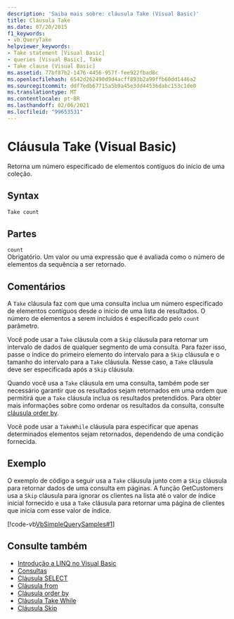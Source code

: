```yaml
---
description: 'Saiba mais sobre: cláusula Take (Visual Basic)'
title: Cláusula Take
ms.date: 07/20/2015
f1_keywords:
- vb.QueryTake
helpviewer_keywords:
- Take statement [Visual Basic]
- queries [Visual Basic], Take
- Take clause [Visual Basic]
ms.assetid: 77bf87b2-1476-4456-957f-fee922fbad8c
ms.openlocfilehash: 6542d262490d9d4acff893b2a99ffb60dd1446a2
ms.sourcegitcommit: ddf7edb67715a5b9a45e3dd44536dabc153c1de0
ms.translationtype: MT
ms.contentlocale: pt-BR
ms.lasthandoff: 02/06/2021
ms.locfileid: "99653531"
---
```

# <a name="take-clause-visual-basic"></a>Cláusula Take (Visual Basic)

Retorna um número especificado de elementos contíguos do início de uma coleção.  
  
## <a name="syntax"></a>Syntax  
  
```vb  
Take count  
```  
  
## <a name="parts"></a>Partes  

 `count`  
 Obrigatório. Um valor ou uma expressão que é avaliada como o número de elementos da sequência a ser retornado.  
  
## <a name="remarks"></a>Comentários  

 A `Take` cláusula faz com que uma consulta inclua um número especificado de elementos contíguos desde o início de uma lista de resultados. O número de elementos a serem incluídos é especificado pelo `count` parâmetro.  
  
 Você pode usar a `Take` cláusula com a `Skip` cláusula para retornar um intervalo de dados de qualquer segmento de uma consulta. Para fazer isso, passe o índice do primeiro elemento do intervalo para a `Skip` cláusula e o tamanho do intervalo para a `Take` cláusula. Nesse caso, a `Take` cláusula deve ser especificada após a `Skip` cláusula.  
  
 Quando você usa a `Take` cláusula em uma consulta, também pode ser necessário garantir que os resultados sejam retornados em uma ordem que permitirá que a `Take` cláusula inclua os resultados pretendidos. Para obter mais informações sobre como ordenar os resultados da consulta, consulte [cláusula order by](order-by-clause.md).  
  
 Você pode usar a `TakeWhile` cláusula para especificar que apenas determinados elementos sejam retornados, dependendo de uma condição fornecida.  
  
## <a name="example"></a>Exemplo  

 O exemplo de código a seguir usa a `Take` cláusula junto com a `Skip` cláusula para retornar dados de uma consulta em páginas. A função GetCustomers usa a `Skip` cláusula para ignorar os clientes na lista até o valor de índice inicial fornecido e usa a `Take` cláusula para retornar uma página de clientes que inicia com esse valor de índice.  
  
 [!code-vb[VbSimpleQuerySamples#1](~/samples/snippets/visualbasic/VS_Snippets_VBCSharp/VbSimpleQuerySamples/VB/QuerySamples1.vb#1)]  
  
## <a name="see-also"></a>Consulte também

- [Introdução a LINQ no Visual Basic](../../programming-guide/language-features/linq/introduction-to-linq.md)
- [Consultas](index.md)
- [Cláusula SELECT](select-clause.md)
- [Cláusula from](from-clause.md)
- [Cláusula order by](order-by-clause.md)
- [Cláusula Take While](take-while-clause.md)
- [Cláusula Skip](skip-clause.md)
